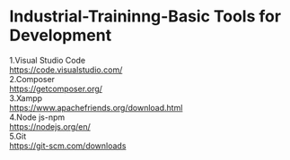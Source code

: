 # Industrial-Traininng-Basic Tools for Development

1.Visual Studio Code\
https://code.visualstudio.com/<br />
2.Composer<br />
https://getcomposer.org/<br />
3.Xampp<br />
https://www.apachefriends.org/download.html<br />
4.Node js-npm<br />
https://nodejs.org/en/<br />
5.Git<br />
https://git-scm.com/downloads<br />
